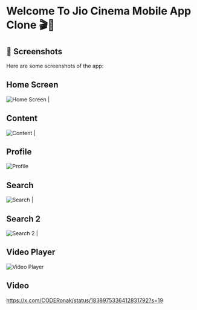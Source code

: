 # Welcome To Jio Cinema Mobile App Clone 🎬📱

## 📸 Screenshots

Here are some screenshots of the app:

## Home Screen 

![Home Screen](./media/s1.png) |

## Content

![Content](./media/s2.png) | 

## Profile

![Profile](./media/s3.png)

## Search

![Search](./media/s4.png) | 

## Search 2

![Search 2](./media/s5.png) | 

## Video Player

![Video Player](./media/s6.png)

## Video 

https://x.com/CODERonak/status/1838975336412831792?s=19